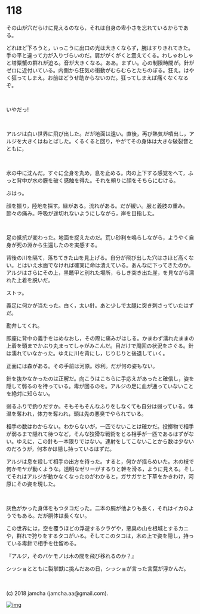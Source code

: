 # 118

その山が穴だらけに見えるのなら，それは自身の卑小さを忘れているからである。  

どれほど下ろうと，いっこうに出口の光は大きくならず，腕はすりきれてきた。手の平と違って力が入りづらいのだ。肩ががくがくと震えてくる。わしゃわしゃと塔粟蟹の群れが迫る。音が大きくなる。ああ。まずい。心の制限時間が。針がゼロに近付いている。内側から狂気の衝動がむらむらとたちのぼる。狂え。はやく狂ってしまえ。お前はどうせ助からないのだ。狂ってしまえば痛くなくなるぞ。  

<br>  

いやだっ!  

<br>  

アルジは白い世界に飛び出した。だが地面は遠い。直後，再び熱気が噴出し，アルジを大きくはねとばした。くるくると回り，やがてその身体は大きな破裂音とともに，  

<br>  

水の中に沈んだ。すぐに全身を丸め，息を止める。肉の上下する感覚をへて，ふっと背中が水の膜を破く感触を得た。それを頼りに顔をそちらにむける。  

ぶはっ。  

顔を振り，陸地を探す。緑がある。流れがある。だが緩い。服と義肢の重み。節々の痛み。呼吸が途切れないようにしながら，岸を目指した。  

<br>  

足の抵抗が変わった。地面を捉えたのだ。荒い砂利を鳴らしながら，ようやく自身が死の淵から生還したのを実感する。  

背後の川を隔て，落ちてきた山を見上げる。自分が飛び出した穴はさほど高くない。とはいえ水面でなければ確実に命は潰えている。あんなに下ってきたのか。アルジはさらにその上，黒鼈甲と別れた場所，らしき突き出た崖，を見ながら濡れた上着を脱いだ。  

ストッ。  

義足に何かが当たった。白く，太い針。あと少しで太腿に突き刺さっていたはずだ。  

勘弁してくれ。  

即座に背中の義手をはめなおし，その際に痛みがはしる。かまわず濡れたままの上着を頭までかぶり丸まってしゃがみこんだ。目だけで周囲の状況をさぐる。針は濡れていなかった。ゆえに川を背にし，じりじりと後退していく。  

正面には森がある。その手前は河原。砂利。だが何の姿もない。  

針を抜かなかったのは正解だ。向こうはこちらに手応えがあったと確信し，姿を隠して弱るのを待っている。毒が回るのを。アルジの足に血が通っていないことを絶対に知らない。  

弱るふりで釣りだすか。そもそもそんなふりをしなくても自分は弱っている。体温を奪われ，体力を奪われ，頭は先の悪臭でやられている。  

相手の数はわからない。わからないが，一匹でないことは確かだ。投擲物で相手が弱るまで隠れて待つなど，そんな狡猾な戦術をとる相手が一匹であるはずがない。ゆえに，この針も一本限りではない。連射をしてこないことから数は少ないのだろうが，何本かは隠し持っているはずだ。  

アルジは息を殺して相手の出方を待った。すると，何かが揺らめいた。木の枝で何かモヤが動くような。透明なゼリーがするりと幹を滑る，ように見える。そしてそれはアルジが動かなくなったのがわかると，ガサガサと下草をかきわけ，河原にその姿を現した。  

<br>  

灰色がかった身体をもつタコだった。二本の腕が他よりも長く，それはイカのようでもある。だが胴体は長くない。  

この世界には，空を覆うほどの浮遊するクラゲや，悪臭の山を根城とするカニや，群れで狩りをするタコがいる。そしてこのタコは，木の上で姿を隠し，持っている毒針で相手を仕留める。  

『アルジ，そのバケモノは木の間を飛び移れるのか？』  

シッショとともに裂掌獣に挑んだあの日，シッショが言った言葉が浮かんだ。  

<br>  
<br>  
(c) 2018 jamcha (jamcha.aa@gmail.com).  

[![img](http://i.creativecommons.org/l/by-nc-sa/4.0/88x31.png)](http://creativecommons.org/licenses/by-nc-sa/4.0/deed)